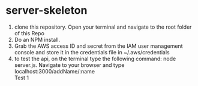 # server-skeleton

1) clone this repository. Open your terminal and navigate to the root folder of this Repo <br>
2) Do an NPM install. <br>
3) Grab the AWS access ID and secret from the IAM user management console and store it in the credentials file in     ~/.aws/credentials <br>
4) to test the api, on the terminal type the following command: node server.js. Navigate to your
    browser and type localhost:3000/addName/:name <br> Test 1
